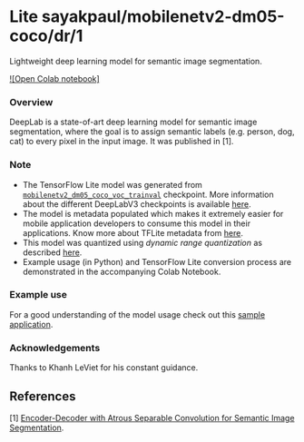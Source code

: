 # Lite sayakpaul/mobilenetv2-dm05-coco/dr/1
Lightweight deep learning model for semantic image segmentation.

<!-- parent-model: sayakpaul/mobilenetv2-dm05-coco/1 -->
<!-- asset-path: legacy -->
<!-- interactive-model-name: tflite_image_segmenter -->

[![Open Colab notebook]](https://colab.research.google.com/github/sayakpaul/Adventures-in-TensorFlow-Lite/blob/master/DeepLabV3/DeepLab_TFLite_COCO.ipynb)

### Overview
DeepLab is a state-of-art deep learning model for semantic image segmentation, where the goal is to assign semantic labels (e.g. person, dog, cat) to every pixel in the input image. It was published in [1].

### Note
- The TensorFlow Lite model was generated from [`mobilenetv2_dm05_coco_voc_trainval`](http://download.tensorflow.org/models/deeplabv3_mnv2_dm05_pascal_trainval_2018_10_01.tar.gz) checkpoint. More information about the different DeepLabV3 checkpoints is available [here](https://github.com/tensorflow/models/blob/master/research/deeplab/g3doc/model_zoo.md).
- The model is metadata populated which makes it extremely easier for mobile application developers to consume this model in their applications. Know more about TFLite metadata from [here](https://www.tensorflow.org/lite/convert/metadata). 
- This model was quantized using _dynamic range quantization_ as described [here](https://www.tensorflow.org/lite/performance/post_training_quant).
- Example usage (in Python) and TensorFlow Lite conversion process are demonstrated in the accompanying Colab Notebook.

### Example use
For a good understanding of the model usage check out this [sample application](https://github.com/tensorflow/examples/tree/master/lite/examples/image_segmentation/android).

### Acknowledgements
Thanks to Khanh LeViet for his constant guidance.

References
--------------
[1] [Encoder-Decoder with Atrous Separable Convolution for Semantic Image Segmentation](https://arxiv.org/abs/1802.02611).

